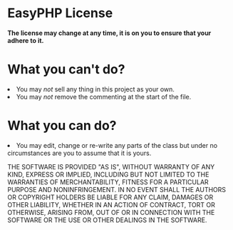 EasyPHP License
=======

<b>The license may change at any time, it is on you to ensure that your adhere to it.</b>

What you can't do?
=======

<li>You may <i>not</i> sell any thing in this project as your own.</li>
<li>You may <i>not</i> remove the commenting at the start of the file.</li>

What you can do?
======= 

<li>You may edit, change or re-write any parts of the class but under no circumstances are you to assume that it is yours.</li>

THE SOFTWARE IS PROVIDED "AS IS", WITHOUT WARRANTY OF ANY KIND, EXPRESS OR
IMPLIED, INCLUDING BUT NOT LIMITED TO THE WARRANTIES OF MERCHANTABILITY,
FITNESS FOR A PARTICULAR PURPOSE AND NONINFRINGEMENT. IN NO EVENT SHALL THE
AUTHORS OR COPYRIGHT HOLDERS BE LIABLE FOR ANY CLAIM, DAMAGES OR OTHER
LIABILITY, WHETHER IN AN ACTION OF CONTRACT, TORT OR OTHERWISE, ARISING FROM,
OUT OF OR IN CONNECTION WITH THE SOFTWARE OR THE USE OR OTHER DEALINGS IN
THE SOFTWARE.